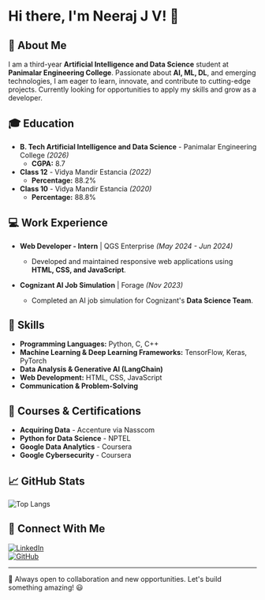 # Hi there, I'm Neeraj J V! 👋

## 🚀 About Me
I am a third-year **Artificial Intelligence and Data Science** student at **Panimalar Engineering College**. Passionate about **AI, ML, DL**, and emerging technologies, I am eager to learn, innovate, and contribute to cutting-edge projects. Currently looking for opportunities to apply my skills and grow as a developer.

## 🎓 Education
- **B. Tech Artificial Intelligence and Data Science** - Panimalar Engineering College *(2026)*
  - **CGPA:** 8.7
- **Class 12** - Vidya Mandir Estancia *(2022)*
  - **Percentage:** 88.2%
- **Class 10** - Vidya Mandir Estancia *(2020)*
  - **Percentage:** 88.8%

## 💻 Work Experience
- **Web Developer - Intern** | QGS Enterprise *(May 2024 - Jun 2024)*  
  - Developed and maintained responsive web applications using **HTML, CSS, and JavaScript**.

- **Cognizant AI Job Simulation** | Forage *(Nov 2023)*
  - Completed an AI job simulation for Cognizant's **Data Science Team**.

## 🔧 Skills
- **Programming Languages:** Python, C, C++
- **Machine Learning & Deep Learning Frameworks:** TensorFlow, Keras, PyTorch
- **Data Analysis & Generative AI (LangChain)**
- **Web Development:** HTML, CSS, JavaScript
- **Communication & Problem-Solving**

## 📜 Courses & Certifications
<!--START_SECTION:badges-->
<!--END_SECTION:badges-->
- **Acquiring Data** - Accenture via Nasscom
- **Python for Data Science** - NPTEL
- **Google Data Analytics** - Coursera
- **Google Cybersecurity** - Coursera

## 📈 GitHub Stats
![Top Langs](https://github-readme-stats.vercel.app/api/top-langs/?username=Neerajjv&hide_progress=true)


## 🔗 Connect With Me
[![LinkedIn](https://img.shields.io/badge/LinkedIn-Profile-blue)](https://in.linkedin.com/in/neeraj-j-v-635ab1278)  
[![GitHub](https://img.shields.io/badge/GitHub-Profile-black)](https://github.com/Neerajjv)

---
🚀 Always open to collaboration and new opportunities. Let's build something amazing! 😃

